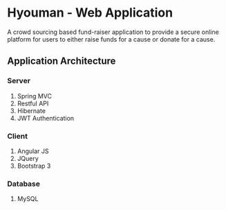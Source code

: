 # Hyouman - Web Application

A crowd sourcing based fund-raiser application to provide a secure online platform for users to either raise funds for a cause or donate for a cause.

## Application Architecture
### Server
1. Spring MVC
2. Restful API
3. Hibernate
4. JWT Authentication
### Client
1. Angular JS
2. JQuery
3. Bootstrap 3
### Database
1. MySQL
